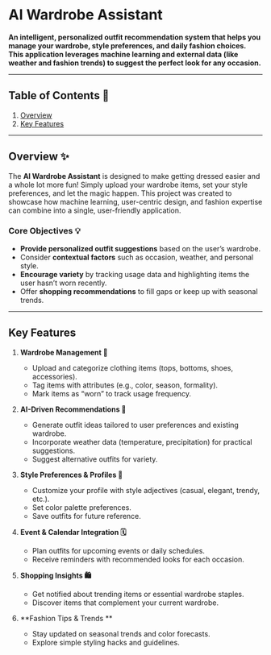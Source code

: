# AI Wardrobe Assistant

**An intelligent, personalized outfit recommendation system that helps you manage your wardrobe, style preferences, and daily fashion choices. This application leverages machine learning and external data (like weather and fashion trends) to suggest the perfect look for any occasion.**  

---

## Table of Contents 📌
1. [Overview](#overview)
2. [Key Features](#key-features)

---

## Overview ✨

The **AI Wardrobe Assistant** is designed to make getting dressed easier and a whole lot more fun! Simply upload your wardrobe items, set your style preferences, and let the magic happen. This project was created to showcase how machine learning, user-centric design, and fashion expertise can combine into a single, user-friendly application.

### Core Objectives 💡
- **Provide personalized outfit suggestions** based on the user’s wardrobe.
- Consider **contextual factors** such as occasion, weather, and personal style.
- **Encourage variety** by tracking usage data and highlighting items the user hasn’t worn recently.
- Offer **shopping recommendations** to fill gaps or keep up with seasonal trends.

---

## Key Features 

1. **Wardrobe Management 👕**  
   - Upload and categorize clothing items (tops, bottoms, shoes, accessories).  
   - Tag items with attributes (e.g., color, season, formality).  
   - Mark items as “worn” to track usage frequency.  

2. **AI-Driven Recommendations 🤖**  
   - Generate outfit ideas tailored to user preferences and existing wardrobe.  
   - Incorporate weather data (temperature, precipitation) for practical suggestions.  
   - Suggest alternative outfits for variety.  

3. **Style Preferences & Profiles 🧩**  
   - Customize your profile with style adjectives (casual, elegant, trendy, etc.).  
   - Set color palette preferences.  
   - Save outfits for future reference.  

4. **Event & Calendar Integration 🗓️**  
   - Plan outfits for upcoming events or daily schedules.  
   - Receive reminders with recommended looks for each occasion.  

5. **Shopping Insights 🛍️**  
   - Get notified about trending items or essential wardrobe staples.  
   - Discover items that complement your current wardrobe.  

6. **Fashion Tips & Trends **  
   - Stay updated on seasonal trends and color forecasts.  
   - Explore simple styling hacks and guidelines.  
